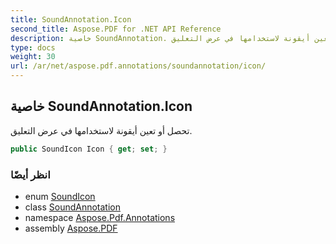 ```yaml
---
title: SoundAnnotation.Icon
second_title: Aspose.PDF for .NET API Reference
description: خاصية SoundAnnotation. تحصل أو تعين أيقونة لاستخدامها في عرض التعليق
type: docs
weight: 30
url: /ar/net/aspose.pdf.annotations/soundannotation/icon/
---
```

## خاصية SoundAnnotation.Icon

تحصل أو تعين أيقونة لاستخدامها في عرض التعليق.

```csharp
public SoundIcon Icon { get; set; }
```

### انظر أيضًا

* enum [SoundIcon](../../soundicon/)
* class [SoundAnnotation](../)
* namespace [Aspose.Pdf.Annotations](../../../aspose.pdf.annotations/)
* assembly [Aspose.PDF](../../../)